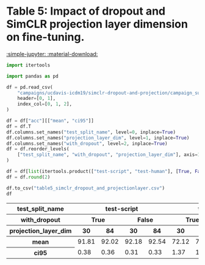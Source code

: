 
<style>
code.outputcode {
    background-color: white;
    border-left: solid 2px #4051b5;
    line-height:normal;
    font-family:Menlo,'DejaVu Sans Mono',consolas,'Courier New',monospace;
}
pre.outputcode {
    background-color: white;
    border-left: solid 2px #4051b5;
    line-height:normal;
    font-family:Menlo,'DejaVu Sans Mono',consolas,'Courier New',monospace;
    padding-left: 15px;
}
.ansi-red-fg {
  color: #e75c58;
}
.ansi-blue-fg {
  color: #208ffb;
}
</style>
# Table 5: Impact of dropout and SimCLR projection layer dimension on fine-tuning.

[:simple-jupyter: :material-download:](/tcbench/papers/imc23/notebooks/table5_simclr_dropout_and_projectionlayer.ipynb)


```python
import itertools

import pandas as pd
```

```python
df = pd.read_csv(
    "campaigns/ucdavis-icdm19/simclr-dropout-and-projection/campaign_summary/simclr-dropout-and-projection/summary_flowpic_dim_32.csv",
    header=[0, 1],
    index_col=[0, 1, 2],
)

df = df["acc"][["mean", "ci95"]]
df = df.T
df.columns.set_names("test_split_name", level=0, inplace=True)
df.columns.set_names("projection_layer_dim", level=1, inplace=True)
df.columns.set_names("with_dropout", level=2, inplace=True)
df = df.reorder_levels(
    ["test_split_name", "with_dropout", "projection_layer_dim"], axis=1
)

df = df[list(itertools.product(["test-script", "test-human"], [True, False], [30, 84]))]
df = df.round(2)

df.to_csv("table5_simclr_dropout_and_projectionlayer.csv")
df
```



<div class="md-typeset__scrollwrap">
<div class="md-typeset__table">
<table>
<thead>
<tr>
<th>test_split_name</th>
<th colspan="4" halign="left">test-script</th>
<th colspan="4" halign="left">test-human</th>
</tr>
<tr>
<th>with_dropout</th>
<th colspan="2" halign="left">True</th>
<th colspan="2" halign="left">False</th>
<th colspan="2" halign="left">True</th>
<th colspan="2" halign="left">False</th>
</tr>
<tr>
<th>projection_layer_dim</th>
<th>30</th>
<th>84</th>
<th>30</th>
<th>84</th>
<th>30</th>
<th>84</th>
<th>30</th>
<th>84</th>
</tr>
</thead>
<tbody>
<tr>
<th>mean</th>
<td>91.81</td>
<td>92.02</td>
<td>92.18</td>
<td>92.54</td>
<td>72.12</td>
<td>73.31</td>
<td>74.69</td>
<td>74.35</td>
</tr>
<tr>
<th>ci95</th>
<td>0.38</td>
<td>0.36</td>
<td>0.31</td>
<td>0.33</td>
<td>1.37</td>
<td>1.04</td>
<td>1.13</td>
<td>1.38</td>
</tr>
</tbody>
</table>
</div>
</div>

